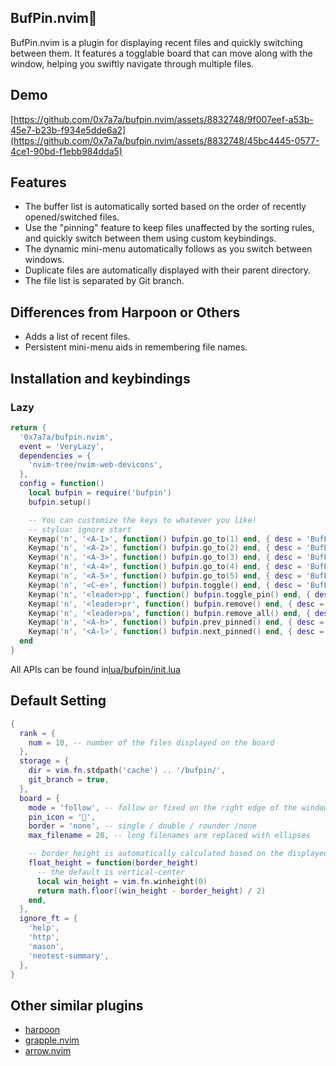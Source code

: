 ## BufPin.nvim📌
BufPin.nvim is a plugin for displaying recent files and quickly switching between them. It features a togglable board that can move along with the window, helping you swiftly navigate through multiple files.

## Demo
[https://github.com/0x7a7a/bufpin.nvim/assets/8832748/9f007eef-a53b-45e7-b23b-f934e5dde6a2](https://github.com/0x7a7a/bufpin.nvim/assets/8832748/45bc4445-0577-4ce1-90bd-f1ebb984dda5)

## Features
- The buffer list is automatically sorted based on the order of recently opened/switched files.
- Use the "pinning" feature to keep files unaffected by the sorting rules, and quickly switch between them using custom keybindings.
- The dynamic mini-menu automatically follows as you switch between windows.
- Duplicate files are automatically displayed with their parent directory.
- The file list is separated by Git branch.

## Differences from Harpoon or Others
- Adds a list of recent files.
- Persistent mini-menu aids in remembering file names.

## Installation and keybindings
### Lazy
```lua
return {
  '0x7a7a/bufpin.nvim',
  event = 'VeryLazy',
  dependencies = {
    'nvim-tree/nvim-web-devicons',
  },
  config = function()
    local bufpin = require('bufpin')
    bufpin.setup()

    -- You can customize the keys to whatever you like!
    -- stylua: ignore start
    Keymap('n', '<A-1>', function() bufpin.go_to(1) end, { desc = 'BufPin: go to file 1' })
    Keymap('n', '<A-2>', function() bufpin.go_to(2) end, { desc = 'BufPin: go to file 2' })
    Keymap('n', '<A-3>', function() bufpin.go_to(3) end, { desc = 'BufPin: go to file 3' })
    Keymap('n', '<A-4>', function() bufpin.go_to(4) end, { desc = 'BufPin: go to file 4' })
    Keymap('n', '<A-5>', function() bufpin.go_to(5) end, { desc = 'BufPin: go to file 5' })
    Keymap('n', '<C-e>', function() bufpin.toggle() end, { desc = 'BufPin: toggle board' })
    Keymap('n', '<leader>pp', function() bufpin.toggle_pin() end, { desc = 'BufPin: toggle pin' })
    Keymap('n', '<leader>pr', function() bufpin.remove() end, { desc = 'BufPin: remove entry' })
    Keymap('n', '<leader>pa', function() bufpin.remove_all() end, { desc = 'BufPin: remove all entry' })
    Keymap('n', '<A-h>', function() bufpin.prev_pinned() end, { desc = 'BufPin: toggle pin' })
    Keymap('n', '<A-l>', function() bufpin.next_pinned() end, { desc = 'BufPin: toggle pin' })
  end
}
```
All APIs can be found in[lua/bufpin/init.lua](https://github.com/0x7a7a/bufpin.nvim/blob/master/lua/bufpin/init.lua)


## Default Setting
```lua
{
  rank = {
    num = 10, -- number of the files displayed on the board
  },
  storage = {
    dir = vim.fn.stdpath('cache') .. '/bufpin/',
    git_branch = true,
  },
  board = {
    mode = 'follow', -- follow or fixed on the right edge of the window
    pin_icon = '󰐃',
    border = 'none', -- single / double / rounder /none
    max_filename = 20, -- long filenames are replaced with ellipses

    -- border_height is automatically calculated based on the displayed content.
    float_height = function(border_height)
      -- the default is vertical-center
      local win_height = vim.fn.winheight(0)
      return math.floor((win_height - border_height) / 2)
    end,
  },
  ignore_ft = {
    'help',
    'http',
    'mason',
    'neotest-summary',
  },
}
```

## Other similar plugins
- [harpoon](https://github.com/ThePrimeagen/harpoon)
- [grapple.nvim](https://github.com/cbochs/grapple.nvim)
- [arrow.nvim](https://github.com/otavioschwanck/arrow.nvim)
